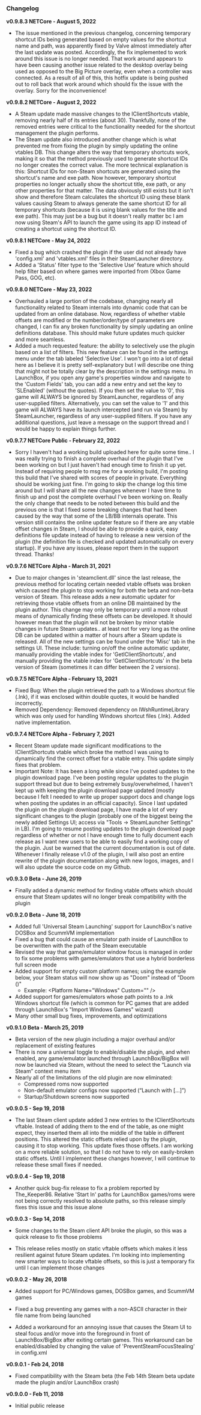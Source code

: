 ### Changelog

**v0.9.8.3 NETCore - August 5, 2022**
* The issue mentioned in the previous changelog, concerning temporary shortcut IDs being generated based on empty values for the shortcut name and path, was apparently fixed by Valve almost immediately after the last update was posted. Accordingly, the fix implemented to work around this issue is no longer needed. That work around appears to have been causing another issue related to the desktop overlay being used as opposed to the Big Picture overlay, even when a controller was connected. As a result of all of this, this hotfix update is being pushed out to roll back that work around which should fix the issue with the overlay. Sorry for the inconvenience!


**v0.9.8.2 NETCore - August 2, 2022**

* A Steam update made massive changes to the IClientShortcuts vtable, removing nearly half of its entries (about 30). Thankfully, none of the removed entries were critical to the functionality needed for the shortcut management the plugin performs. 
* The Steam update also introduced another change which is what prevented me from fixing the plugin by simply updating the online vtables DB. This change alters the way that temporary shortcuts work, making it so that the method previously used to generate shortcut IDs no longer creates the correct value. The more technical explanation is this: Shortcut IDs for non-Steam shortcuts are generated using the shortcut's name and exe path. Now however, temporary shortcut properties no longer actually show the shortcut title, exe path, or any other properties for that matter. The data obviously still exists but it isn't show and therefore Steam calculates the shortcut ID using these blank values causing Steam to always generate the same shortcut ID for all temporary shortcuts (because it is using blank values for the title and exe path). This may just be a bug but it doesn't really matter bc I am now using Steam's API to launch the game using its app ID instead of creating a shortcut using the shortcut ID.

**v0.9.8.1 NETCore - May 24, 2022**

* Fixed a bug which crashed the plugin if the user did not already have 'config.xml' and 'vtables.xml' files in their SteamLauncher directory.
* Added a 'Status' filter type to the 'Selective Use' feature which should help filter based on where games were imported from (Xbox Game Pass, GOG, etc).

**v0.9.8.0 NETCore - May 23, 2022**

* Overhauled a large portion of the codebase, changing nearly all functionality related to Steam internals into dynamic code that can be updated from an online database. Now, regardless of whether vtable offsets are modified or the number/order/type of parameters are changed, I can fix any broken functionality by simply updating an online definitions database. This should make future updates much quicker and more seamless.
* Added a much requested feature: the ability to selectively use the plugin based on a list of filters. This new feature can be found in the settings menu under the tab labeled 'Selective Use'. I won't go into a lot of detail here as I believe it is pretty self-explanatory but I will describe one thing that might not be totally clear by the description in the settings menu. In LaunchBox, if you open any game's properties window and navigate to the 'Custom Fields' tab, you can add a new entry and set the key to 'SLEnabled' (without the quotes). If you then set the value to '0', this game will ALWAYS be ignored by SteamLauncher, regardless of any user-supplied filters. Alternatively, you can set the value to '1' and this game will ALWAYS have its launch intercepted (and run via Steam) by SteamLauncher, regardless of any user-supplied filters. If you have any additional questions, just leave a message on the support thread and I would be happy to explain things further.

**v0.9.7.7 NETCore Public - February 22, 2022**

* Sorry I haven't had a working build uploaded here for quite some time.. I was really trying to finish a complete overhaul of the plugin that I've been working on but I just haven't had enough time to finish it up yet. Instead of requiring people to msg me for a working build, I'm posting this build that I've shared with scores of people in private. Everything should be working just fine. I'm going to skip the change log this time around but I will share all the new changes whenever I have time to finish up and post the complete overhaul I've been working on. Really the only change that needs to be noted between this build and the previous one is that I fixed some breaking changes that had been caused by the way that some of the LB/BB internals operate. This version still contains the online updater feature so if there are any vtable offset changes in Steam, I should be able to provide a quick, easy definitions file update instead of having to release a new version of the plugin (the definition file is checked and updated automatically on every startup). If you have any issues, please report them in the support thread. Thanks!

**v0.9.7.6 NETCore Alpha - March 31, 2021**

* Due to major changes in 'steamclient.dll' since the last release, the previous method for locating certain needed vtable offsets was broken which caused the plugin to stop working for both the beta and non-beta version of Steam. This release adds a new automatic updater for retrieving those vtable offsets from an online DB maintained by the plugin author. This change may only be temporary until a more robust means of dynamically finding these offsets can be developed. It should however mean that the plugin will not be broken by minor vtable changes in future Steam updates.. at least not for very long as the online DB can be updated within a matter of hours after a Steam update is released. All of the new settings can be found under the 'Misc' tab in the settings UI. These include: turning on/off the online automatic updater, manually providing the vtable index for 'GetIClientShortcuts', and manually providing the vtable index for 'GetIClientShortcuts' in the beta version of Steam (sometimes it can differ between the 2 versions).

**v0.9.7.5 NETCore Alpha - February 13, 2021**

* Fixed Bug: When the plugin retrieved the path to a Windows shortcut file (.lnk), if it was enclosed within double quotes, it would be handled incorrectly.
* Removed Dependency: Removed dependency on IWshRuntimeLibrary which was only used for handling Windows shortcut files (.lnk). Added native implementation.

**v0.9.7.4 NETCore Alpha - February 7, 2021**

* Recent Steam update made significant modifications to the IClientShortcuts vtable which broke the method I was using to dynamically find the correct offset for a vtable entry. This update simply fixes that problem.
* Important Note: It has been a long while since I've posted updates to the plugin download page. I've been posting regular updates to the plugin support thread but due to being extremely busy/overwhelmed, I haven't kept up with keeping the plugin download page updated (mostly because I felt I needed to write up proper support docs and change logs when posting the updates in an official capacity). Since I last updated the plugin on the plugin download page, I have made a lot of very significant changes to the plugin (probably one of the biggest being the newly added Settings UI; access via "Tools -> SteamLauncher Settings" in LB). I'm going to resume posting updates to the plugin download page regardless of whether or not I have enough time to fully document each release as I want new users to be able to easily find a working copy of the plugin. Just be warned that the current documentation is out of date. Whenever I finally release v1.0 of the plugin, I will also post an entire rewrite of the plugin documentation along with new logos, images, and I will also update the source code on my Github.

**v0.9.3.0 Beta - June 26, 2019**

* Finally added a dynamic method for finding vtable offsets which should ensure that Steam updates will no longer break compatibility with the plugin

**v0.9.2.0 Beta - June 18, 2019**

* Added full 'Universal Steam Launching' support for LaunchBox's native DOSBox and ScummVM implementation
* Fixed a bug that could cause an emulator path inside of LaunchBox to be overwritten with the path of the Steam executable
* Revised the way that game/emulator window focus is managed in order to fix some problems with games/emulators that use a hybrid borderless full screen mode
* Added support for empty custom platform names; using the example below, your Steam status will now show up as "Doom" instead of "Doom ()"
  * Example: \<Platform Name="Windows" Custom="" /\>
* Added support for games/emulators whose path points to a .lnk Windows shortcut file (which is common for PC games that are added through LaunchBox's "Import Windows Games" wizard)
* Many other small bug fixes, improvements, and optimizations

**v0.9.1.0 Beta - March 25, 2019**

* Beta version of the new plugin including a major overhaul and/or replacement of existing features
* There is now a universal toggle to enable/disable the plugin, and when enabled, any game/emulator launched through LaunchBox/BigBox will now be launched via Steam, without the need to select the “Launch via Steam” context menu item
* Nearly all of the limitations of the old plugin are now eliminated:
  * Compressed roms now supported
  * Non-default emulator configs now supported (“Launch with [...]”)
  * Startup/Shutdown screens now supported


**v0.9.0.5 - Sep 19, 2018**

* The last Steam client update added 3 new entries to the IClientShortcuts vftable. Instead of adding them to the end of the table, as one might expect, they inserted them all into the middle of the table in different positions. This altered the static offsets relied upon by the plugin, causing it to stop working. This update fixes those offsets. I am working on a more reliable solution, so that I do not have to rely on easily-broken static offsets. Until I implement these changes however, I will continue to release these small fixes if needed.

**v0.9.0.4 - Sep 19, 2018**

* Another quick bug-fix release to fix a problem reported by The_Keeper86. Relative 'Start In' paths for LaunchBox games/roms were not being correctly resolved to absolute paths, so this release simply fixes this issue and this issue alone

**v0.9.0.3 - Sep 14, 2018**

* Some changes to the Steam client API broke the plugin, so this was a quick release to fix those problems

* This release relies mostly on static vftable offsets which makes it less resilient against future Steam updates. I'm looking into implementing new smarter ways to locate vftable offsets, so this is just a temporary fix until I can implement those changes

**v0.9.0.2 - May 26, 2018**

* Added support for PC/Windows games, DOSBox games, and ScummVM games

* Fixed a bug preventing any games with a non-ASCII character in their file name from being launched

* Added a workaround for an annoying issue that causes the Steam UI to steal focus and/or move into the foreground in front of LaunchBox/BigBox after exiting certain games. This workaround can be enabled/disabled by changing the value of 'PreventSteamFocusStealing' in config.xml

**v0.9.0.1 - Feb 24, 2018**

* Fixed compatibility with the Steam beta (the Feb 14th Steam beta update made the plugin and/or LaunchBox crash)

**v0.9.0.0 - Feb 11, 2018**

* Initial public release
